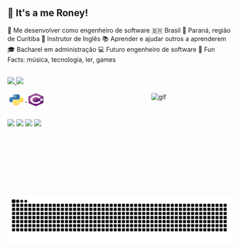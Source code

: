 ## 💬 It's a me Roney!

🎯 Me desenvolver como engenheiro de software
🇧🇷 Brasil
🏡 Paraná, região de Curitiba
💼 Instrutor de Inglês
📚 Aprender e ajudar outros a aprenderem
🎓 Bacharel em administração
💻 Futuro engenheiro de software
🧩 Fun Facts: música, tecnologia, ler, games

<br />

<div>
  <a href="https://github.com/Roney-Carvalho">
  <img height="160em" src="https://github-readme-stats.vercel.app/api?username=Roney-Carvalho&show_icons=true&theme=tokyonight&include_all_commits=true&count_private=true"/>
  <img height="160em" src="https://github-readme-stats.vercel.app/api/top-langs/?username=Roney-Carvalho&layout=compact&langs_count=16&theme=tokyonight"/>
</div>

<div style="display: inline_block"><br>
  <img align="center" alt="Roney-Python" height="30" width="40" src="https://raw.githubusercontent.com/devicons/devicon/master/icons/python/python-original.svg">
  <img align="center" alt="Roney-Csharp" height="30" width="40" src="https://raw.githubusercontent.com/devicons/devicon/master/icons/csharp/csharp-original.svg">
  <img align="right" alt="gif" height="230" width="180" src="https://media.giphy.com/media/Lp2DXaHwco9FK/giphy.gif">
</div>
  
  ##
  
<div> 
  <a href="https://instagram.com/roney_oak" target="_blank"><img src="https://img.shields.io/badge/-Instagram-%23E4405F?style=for-the-badge&logo=instagram&logoColor=white" target="_blank"></a>
  <a href="https://discord.gg/G9GPg5SA75" target="_blank"><img src="https://img.shields.io/badge/Discord-7289DA?style=for-the-badge&logo=discord&logoColor=white" target="_blank"></a> 
  <a href = "mailto:roneymcc@hotmail.com"><img src="https://img.shields.io/badge/Microsoft_Outlook-0078D4?style=for-the-badge&logo=microsoft-outlook&logoColor=white" target="_blank"></a>
  <a href="https://www.linkedin.com/in/roney-carvalho-a4031b77/" target="_blank"><img src="https://img.shields.io/badge/-LinkedIn-%230077B5?style=for-the-badge&logo=linkedin&logoColor=white" target="_blank"></a>
</div>

![Snake animation](https://github.com/Roney-Carvalho/Roney-Carvalho/blob/output/github-contribution-grid-snake.svg)
